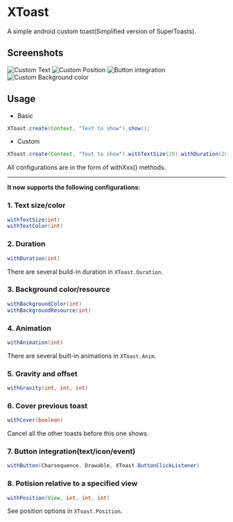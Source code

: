 XToast
====
A simple android custom toast(Simplified version of SuperToasts).

## Screenshots

![Custom Text](screenshots/Screenshot_1.png)
![Custom Position](screenshots/Screenshot_2.png)
![Button integration](screenshots/Screenshot_3.png)
![Custom Background color](screenshots/Screenshot_4.png)

## Usage

- Basic
```java
XToast.create(Context, "Text to show").show();
```

- Custom
```java
XToast.create(Context, "Text to show").withTextSize(20).withDuration(2000).show();
```

All configurations are in the form of withXxx() methods.

----

**It now supports the following configurations:**

### 1. Text size/color
```java
withTextSize(int)
withTextColor(int)
```

### 2. Duration
```java
withDuration(int)
```
There are several build-in duration in `XToast.Duration`.

### 3. Background color/resource
```java
withBackgroundColor(int)
withBackgroundResource(int)
```

### 4. Animation
```java
withAnimation(int)
```
There are several built-in animations in `XToast.Anim`.

### 5. Gravity and offset
```java
withGravity(int, int, int)
```

### 6. Cover previous toast
```java
withCover(boolean)
```
Cancel all the other toasts before this one shows.

### 7. Button integration(text/icon/event)
```java
withButton(Charsequence, Drawable, XToast.ButtonClickListener)
```

### 8. Potision relative to a specified view
```java
withPosition(View, int, int, int)
```
See position options in `XToast.Position`.
